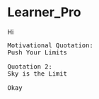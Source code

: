 # Learner_Pro

Hi 
<pre>
Motivational Quotation:
Push Your Limits

Quotation 2:
Sky is the Limit

Okay
</pre>
